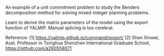An example of a unit commitment problem to study the Benders decomposition method for solving mixed-integer planning problems.

Learn to derive the matrix parameters of the model using the export function of YALMIP. Manual splicing is too cerebral.

Reference: 
[1] https://yalmip.github.io/command/export/
[2] Shen Xinwei, Asst. Professor in Tsinghua Shenzhen International Graduate School, https://github.com/a280558071
